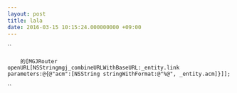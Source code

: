 ```yaml
---
layout: post
title: lala
date: 2016-03-15 10:15:24.000000000 +09:00
---
```

``

		的[MGJRouter openURL[NSStringmgj_combineURLWithBaseURL:_entity.link parameters:@{@"acm":[NSString stringWithFormat:@"%@", _entity.acm]}]];
		
``
